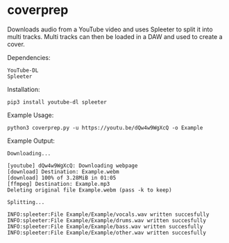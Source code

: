 # coverprep

Downloads audio from a YouTube video and uses Spleeter to split it into multi tracks.
Multi tracks can then be loaded in a DAW and used to create a cover.

Dependencies:
```
YouTube-DL
Spleeter
```

Installation:
```
pip3 install youtube-dl spleeter
```

Example Usage:
```
python3 coverprep.py -u https://youtu.be/dQw4w9WgXcQ -o Example
```

Example Output:
```
Downloading...

[youtube] dQw4w9WgXcQ: Downloading webpage
[download] Destination: Example.webm
[download] 100% of 3.28MiB in 01:05
[ffmpeg] Destination: Example.mp3
Deleting original file Example.webm (pass -k to keep)

Splitting...

INFO:spleeter:File Example/Example/vocals.wav written succesfully
INFO:spleeter:File Example/Example/drums.wav written succesfully
INFO:spleeter:File Example/Example/bass.wav written succesfully
INFO:spleeter:File Example/Example/other.wav written succesfully
```
